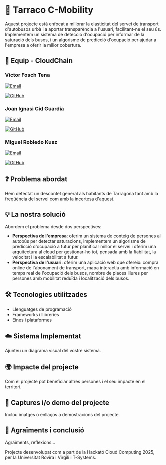 # 📌 Tarraco C-Mobility

Aquest projecte està enfocat a millorar la elasticitat del servei de transport d'autobusos urbà i a aportar transparència a l'usuari, facilitant-ne el seu ús. Implementem un sistema de detecció d'ocupació per informar de la saturació dels busos, i un algorisme de predicció d'ocupació per ajudar a l'empresa a oferir la millor cobertura.

## 👥 Equip - CloudChain

### Víctor Fosch Tena

[![Email](https://img.shields.io/badge/Email-<adreca-correu1>-blue)](mailto:victor.fosch@estudiants.urv.cat)

[![GitHub](https://img.shields.io/badge/GitHub-<nom-usuari-github1>-black?logo=github)](https://github.com/V0NINE)

### Joan Ignasi Cid Guardia

[![Email](https://img.shields.io/badge/Email-<adreca-correu2>-blue)](mailto:joanignasi.cid@estudiants.urv.cat)

[![GitHub](https://img.shields.io/badge/GitHub-<nom-usuari-github2>-black?logo=github)](https://github.com/JoanICG)


### Miguel Robledo Kusz

[![Email](https://img.shields.io/badge/Email-<adreca-correu3>-blue)](mailto:miguel.robledo@estudiants.urv.cat)

[![GitHub](https://img.shields.io/badge/GitHub-<nom-usuari-github3>-black?logo=github)](https://github.com/mrobledo07)


## ❓ Problema abordat

Hem detectat un descontet general als habitants de Tarragona tant amb la freqüència del servei com amb la incertesa d'aquest. 

## 💡 La nostra solució

Abordem el problema desde dos perspectives:
 - **Perspectiva de l'empresa**: oferim un sistema de conteig de persones al autobús per detectar saturacions, implementem un algorisme de predicció d'ocupació a futur per planificar millor el  servei i oferim una arquitectura al cloud per gestionar-ho tot, pensada amb la fiabilitat, la velocitat i la escalabilitat a futur.
 - **Perspectiva de l'usuari**: oferim una aplicació web que ofereix: compra online de l'abonament de transport, mapa interactiu amb informació en temps real de l'ocupació dels busos, nombre de places lliures per persones amb mobilitat reduïda i localització dels busos.

## 🛠️ Tecnologies utilitzades

- Llenguatges de programació  
- Frameworks i llibreries  
- Eines i plataformes  

## ☁️ Sistema Implementat

Ajunteu un diagrama visual del vostre sistema.

## 🌍 Impacte del projecte

Com el projecte pot beneficiar altres persones i el seu impacte en el territori.

## 📸 Captures i/o demo del projecte

Inclou imatges o enllaços a demostracions del projecte.

## 🙌 Agraïments i conclusió

Agraïments, reflexions...

Projecte desenvolupat com a part de la Hackató Cloud Computing 2025, per la Universitat Rovira i Virgili i T-Systems.
